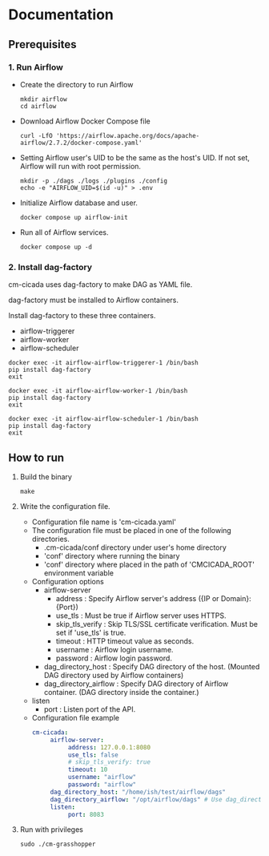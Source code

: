 # Documentation

## Prerequisites

### 1. Run Airflow

- Create the directory to run Airflow
    ```shell
    mkdir airflow
    cd airflow
    ```

- Download Airflow Docker Compose file
    ```shell
    curl -LfO 'https://airflow.apache.org/docs/apache-airflow/2.7.2/docker-compose.yaml'
    ```

- Setting Airflow user's UID to be the same as the host's UID. If not set, Airflow will run with root permission.
    ```shell
    mkdir -p ./dags ./logs ./plugins ./config
    echo -e "AIRFLOW_UID=$(id -u)" > .env
    ```

- Initialize Airflow database and user.
    ```shell
    docker compose up airflow-init
    ```

- Run all of Airflow services.
    ```shell
    docker compose up -d
    ```

### 2. Install dag-factory

cm-cicada uses dag-factory to make DAG as YAML file.

dag-factory must be installed to Airflow containers.

Install dag-factory to these three containers.
- airflow-triggerer
- airflow-worker
- airflow-scheduler

```shell
docker exec -it airflow-airflow-triggerer-1 /bin/bash
pip install dag-factory
exit
```

```shell
docker exec -it airflow-airflow-worker-1 /bin/bash
pip install dag-factory
exit
```

```shell
docker exec -it airflow-airflow-scheduler-1 /bin/bash
pip install dag-factory
exit
```

## How to run

1. Build the binary
     ```shell
     make
     ```

2. Write the configuration file.
   - Configuration file name is 'cm-cicada.yaml'
   - The configuration file must be placed in one of the following directories.
      - .cm-cicada/conf directory under user's home directory
      - 'conf' directory where running the binary
      - 'conf' directory where placed in the path of 'CMCICADA_ROOT' environment variable
   - Configuration options
     - airflow-server
       - address : Specify Airflow server's address ({IP or Domain}:{Port})
       - use_tls : Must be true if Airflow server uses HTTPS.
       - skip_tls_verify : Skip TLS/SSL certificate verification. Must be set if 'use_tls' is true.
       - timeout : HTTP timeout value as seconds.
       - username : Airflow login username.
       - password : Airflow login password.
     - dag_directory_host : Specify DAG directory of the host. (Mounted DAG directory used by Airflow containers)
     - dag_directory_airflow : Specify DAG directory of Airflow container. (DAG directory inside the container.)
   - listen
     - port : Listen port of the API.
   - Configuration file example
     ```yaml
     cm-cicada:
          airflow-server:
               address: 127.0.0.1:8080
               use_tls: false
               # skip_tls_verify: true
               timeout: 10
               username: "airflow"
               password: "airflow"
          dag_directory_host: "/home/ish/test/airflow/dags"
          dag_directory_airflow: "/opt/airflow/dags" # Use dag_directory_host for dag_directory_airflow, if this value is empty
          listen:
               port: 8083
     ```

3. Run with privileges
     ```shell
     sudo ./cm-grasshopper
     ```
